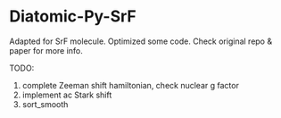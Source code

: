 # Diatomic-Py-SrF

Adapted for SrF molecule. Optimized some code. Check original repo & paper for more info.

<!-- Best practices:

1. specify function argument type (int, float, etc) and output type
2. specify output functions in sub-modules (using leading underscore in function name to indicate internal functions and specify \_\_all\_\_ argument)
3. use dataclass instead of dict -->

TODO:

1. complete Zeeman shift hamiltonian, check nuclear g factor
2. implement ac Stark shift
3. sort_smooth
